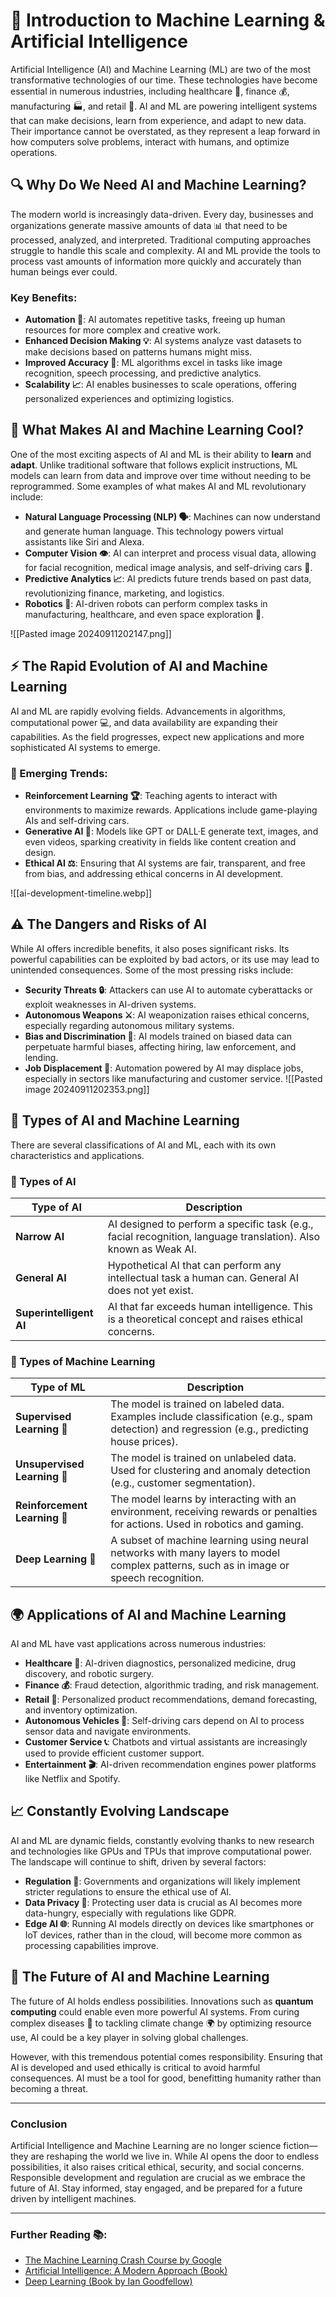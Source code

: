 # 🌟 Introduction to Machine Learning & Artificial Intelligence

Artificial Intelligence (AI) and Machine Learning (ML) are two of the most transformative technologies of our time. These technologies have become essential in numerous industries, including healthcare 🏥, finance 💰, manufacturing 🏭, and retail 🛒. AI and ML are powering intelligent systems that can make decisions, learn from experience, and adapt to new data. Their importance cannot be overstated, as they represent a leap forward in how computers solve problems, interact with humans, and optimize operations.

## 🔍 Why Do We Need AI and Machine Learning?

The modern world is increasingly data-driven. Every day, businesses and organizations generate massive amounts of data 📊 that need to be processed, analyzed, and interpreted. Traditional computing approaches struggle to handle this scale and complexity. AI and ML provide the tools to process vast amounts of information more quickly and accurately than human beings ever could.
### Key Benefits:
- **Automation 🤖**: AI automates repetitive tasks, freeing up human resources for more complex and creative work.
- **Enhanced Decision Making 💡**: AI systems analyze vast datasets to make decisions based on patterns humans might miss.
- **Improved Accuracy 🎯**: ML algorithms excel in tasks like image recognition, speech processing, and predictive analytics.
- **Scalability 📈**: AI enables businesses to scale operations, offering personalized experiences and optimizing logistics.

## 🤖 What Makes AI and Machine Learning Cool?

One of the most exciting aspects of AI and ML is their ability to **learn** and **adapt**. Unlike traditional software that follows explicit instructions, ML models can learn from data and improve over time without needing to be reprogrammed. Some examples of what makes AI and ML revolutionary include:

- **Natural Language Processing (NLP) 🗣**: Machines can now understand and generate human language. This technology powers virtual assistants like Siri and Alexa.
- **Computer Vision 👁**: AI can interpret and process visual data, allowing for facial recognition, medical image analysis, and self-driving cars 🚗.
- **Predictive Analytics 📈**: AI predicts future trends based on past data, revolutionizing finance, marketing, and logistics.
- **Robotics 🤖**: AI-driven robots can perform complex tasks in manufacturing, healthcare, and even space exploration 🚀.

![[Pasted image 20240911202147.png]]
## ⚡ The Rapid Evolution of AI and Machine Learning

AI and ML are rapidly evolving fields. Advancements in algorithms, computational power 💻, and data availability are expanding their capabilities. As the field progresses, expect new applications and more sophisticated AI systems to emerge.

### 🌱 Emerging Trends:
- **Reinforcement Learning 🏆**: Teaching agents to interact with environments to maximize rewards. Applications include game-playing AIs and self-driving cars.
- **Generative AI 🎨**: Models like GPT or DALL·E generate text, images, and even videos, sparking creativity in fields like content creation and design.
- **Ethical AI ⚖️**: Ensuring that AI systems are fair, transparent, and free from bias, and addressing ethical concerns in AI development.

![[ai-development-timeline.webp]]
## ⚠️ The Dangers and Risks of AI

While AI offers incredible benefits, it also poses significant risks. Its powerful capabilities can be exploited by bad actors, or its use may lead to unintended consequences. Some of the most pressing risks include:

- **Security Threats 🔒**: Attackers can use AI to automate cyberattacks or exploit weaknesses in AI-driven systems.
- **Autonomous Weapons ⚔️**: AI weaponization raises ethical concerns, especially regarding autonomous military systems.
- **Bias and Discrimination 🚫**: AI models trained on biased data can perpetuate harmful biases, affecting hiring, law enforcement, and lending.
- **Job Displacement 🏢**: Automation powered by AI may displace jobs, especially in sectors like manufacturing and customer service.
![[Pasted image 20240911202353.png]]

## 🧠 Types of AI and Machine Learning

There are several classifications of AI and ML, each with its own characteristics and applications.

### 🤖 Types of AI
| **Type of AI**             | **Description**                                                                 |
|----------------------------|---------------------------------------------------------------------------------|
| **Narrow AI**               | AI designed to perform a specific task (e.g., facial recognition, language translation). Also known as Weak AI. |
| **General AI**              | Hypothetical AI that can perform any intellectual task a human can. General AI does not yet exist. |
| **Superintelligent AI**     | AI that far exceeds human intelligence. This is a theoretical concept and raises ethical concerns. |

### 🔄 Types of Machine Learning
| **Type of ML**              | **Description**                                                                                         |
|-----------------------------|---------------------------------------------------------------------------------------------------------|
| **Supervised Learning 🎯**   | The model is trained on labeled data. Examples include classification (e.g., spam detection) and regression (e.g., predicting house prices). |
| **Unsupervised Learning 🧩** | The model is trained on unlabeled data. Used for clustering and anomaly detection (e.g., customer segmentation). |
| **Reinforcement Learning 🏅**| The model learns by interacting with an environment, receiving rewards or penalties for actions. Used in robotics and gaming. |
| **Deep Learning 🧠**         | A subset of machine learning using neural networks with many layers to model complex patterns, such as in image or speech recognition. |


## 🌍 Applications of AI and Machine Learning

AI and ML have vast applications across numerous industries:

- **Healthcare 🏥**: AI-driven diagnostics, personalized medicine, drug discovery, and robotic surgery.
- **Finance 💰**: Fraud detection, algorithmic trading, and risk management.
- **Retail 🛒**: Personalized product recommendations, demand forecasting, and inventory optimization.
- **Autonomous Vehicles 🚗**: Self-driving cars depend on AI to process sensor data and navigate environments.
- **Customer Service 📞**: Chatbots and virtual assistants are increasingly used to provide efficient customer support.
- **Entertainment 🎬**: AI-driven recommendation engines power platforms like Netflix and Spotify.


## 📈 Constantly Evolving Landscape

AI and ML are dynamic fields, constantly evolving thanks to new research and technologies like GPUs and TPUs that improve computational power. The landscape will continue to shift, driven by several factors:

- **Regulation 🛑**: Governments and organizations will likely implement stricter regulations to ensure the ethical use of AI.
- **Data Privacy 🔐**: Protecting user data is crucial as AI becomes more data-hungry, especially with regulations like GDPR.
- **Edge AI 🌐**: Running AI models directly on devices like smartphones or IoT devices, rather than in the cloud, will become more common as processing capabilities improve.


## 🚀 The Future of AI and Machine Learning

The future of AI holds endless possibilities. Innovations such as **quantum computing** could enable even more powerful AI systems. From curing complex diseases 🧬 to tackling climate change 🌍 by optimizing resource use, AI could be a key player in solving global challenges.

However, with this tremendous potential comes responsibility. Ensuring that AI is developed and used ethically is critical to avoid harmful consequences. AI must be a tool for good, benefitting humanity rather than becoming a threat.

---

### Conclusion

Artificial Intelligence and Machine Learning are no longer science fiction—they are reshaping the world we live in. While AI opens the door to endless possibilities, it also raises critical ethical, security, and social concerns. Responsible development and regulation are crucial as we embrace the future of AI. Stay informed, stay engaged, and be prepared for a future driven by intelligent machines.

---

### Further Reading 📚:
- [The Machine Learning Crash Course by Google](https://developers.google.com/machine-learning/crash-course)
- [Artificial Intelligence: A Modern Approach (Book)](https://www.amazon.com/Artificial-Intelligence-Modern-Approach-3rd/dp/0136042597)
- [Deep Learning (Book by Ian Goodfellow)](https://www.deeplearningbook.org/)

